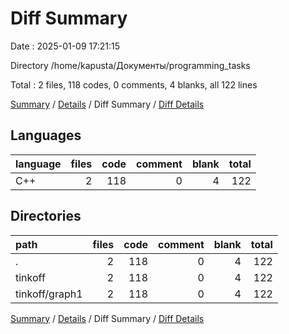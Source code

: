 # Diff Summary

Date : 2025-01-09 17:21:15

Directory /home/kapusta/Документы/programming_tasks

Total : 2 files,  118 codes, 0 comments, 4 blanks, all 122 lines

[Summary](results.md) / [Details](details.md) / Diff Summary / [Diff Details](diff-details.md)

## Languages
| language | files | code | comment | blank | total |
| :--- | ---: | ---: | ---: | ---: | ---: |
| C++ | 2 | 118 | 0 | 4 | 122 |

## Directories
| path | files | code | comment | blank | total |
| :--- | ---: | ---: | ---: | ---: | ---: |
| . | 2 | 118 | 0 | 4 | 122 |
| tinkoff | 2 | 118 | 0 | 4 | 122 |
| tinkoff/graph1 | 2 | 118 | 0 | 4 | 122 |

[Summary](results.md) / [Details](details.md) / Diff Summary / [Diff Details](diff-details.md)